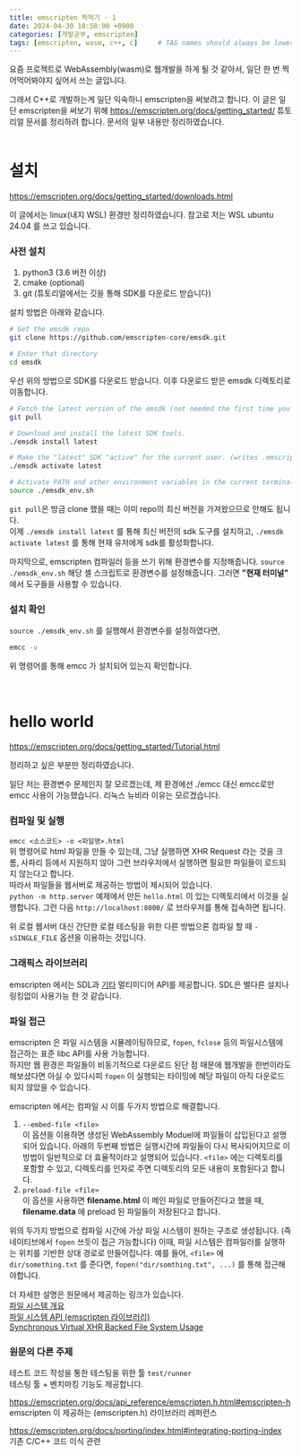 ```yaml
---
title: emscripten 찍먹기 - 1
date: 2024-04-30 18:58:00 +0900
categories: [개발공부, emscripten]
tags: [emscripten, wasm, c++, c]     # TAG names should always be lowercase
---
```


요즘 프로젝트로 WebAssembly(wasm)로 웹개발을 하게 될 것 같아서, 일단 한 번 찍어먹어봐야지 싶어서 쓰는 글입니다.   
   
그래서 C++로 개발하는게 일단 익숙하니 emscripten을 써보려고 합니다. 이 글은 일단 emscripten을 써보기 위해 <https://emscripten.org/docs/getting_started/> 튜토리얼 문서를 정리하려 합니다. 문서의 일부 내용만 정리하였습니다.
<br/><br/>
# 설치   
<https://emscripten.org/docs/getting_started/downloads.html>

이 글에서는 linux(내지 WSL) 환경만 정리하였습니다. 참고로 저는 WSL ubuntu 24.04 를 쓰고 있습니다.   
   
### 사전 설치
1. python3 (3.6 버전 이상)   
2. cmake (optional)
3. git (튜토리얼에서는 깃을 통해 SDK를 다운로드 받습니다)

    
   
설치 방법은 아래와 같습니다.   
   
```bash
# Get the emsdk repo
git clone https://github.com/emscripten-core/emsdk.git

# Enter that directory
cd emsdk
```   
우선 위의 방법으로 SDK를 다운로드 받습니다. 이후 다운로드 받은 emsdk 디렉토리로 이동합니다.  

```bash
# Fetch the latest version of the emsdk (not needed the first time you clone)
git pull

# Download and install the latest SDK tools.
./emsdk install latest

# Make the "latest" SDK "active" for the current user. (writes .emscripten file)
./emsdk activate latest

# Activate PATH and other environment variables in the current terminal
source ./emsdk_env.sh
```   
`git pull`은 방금 clone 했을 때는 이미 repo의 최신 버전을 가져왔으므로 안해도 됩니다.   
이제 `./emsdk install latest` 를 통해 최신 버전의 sdk 도구를 설치하고, `./emsdk activate latest` 를 통해 현재 유저에게 sdk를 활성화합니다.   
   
마지막으로, emscripten 컴파일러 등을 쓰기 위해 환경변수를 지정해줍니다. `source ./emsdk_env.sh` 해당 셸 스크립트로 환경변수를 설정해줍니다. 그러면 **"현재 터미널"** 에서 도구들을 사용할 수 있습니다.   
   
### 설치 확인   
`source ./emsdk_env.sh` 를 실행해서 환경변수를 설정하였다면,    
```bash
emcc -v
```   
위 명령어를 통해 emcc 가 설치되어 있는지 확인합니다.      
<br/><br/>
# hello world
<https://emscripten.org/docs/getting_started/Tutorial.html>

정리하고 싶은 부분만 정리하였습니다.   
   
일단 저는 환경변수 문제인지 잘 모르겠는데, 제 환경에선 ./emcc 대신 emcc로만 emcc 사용이 가능했습니다. 리눅스 뉴비라 이유는 모르겠습니다.   
      
### 컴파일 및 실행
`emcc <소스코드> -o <파일명>.html `  
위 명령어로 html 파일을 만들 수 있는데, 그냥 실행하면 XHR Request 라는 것을 크롬, 사파리 등에서 지원하지 않아 그런 브라우저에서 실행하면 필요한 파일들이 로드되지 않는다고 합니다.    
따라서 파일들을 웹서버로 제공하는 방법이 제시되어 있습니다.   
`python -m http.server` 예제에서 만든 `hello.html` 이 있는 디렉토리에서 이것을 실행합니다. 그런 다음 `http://localhost:8000/` 로 브라우저를 통해 접속하면 됩니다.
   
위 로컬 웹서버 대신 간단한 로컬 테스팅을 위한 다른 방법으론 컴파일 할 때 `-sSINGLE_FILE` 옵션을 이용하는 것입니다.   
      

### 그래픽스 라이브러리
emscripten 에서는 SDL과 [기타](https://emscripten.org/docs/porting/multimedia_and_graphics/index.html) 멀티미디어 API를 제공합니다. SDL은 별다른 설치나 링킹없이 사용가능 한 것 같습니다.   
   
### 파일 접근   
emscripten 은 파일 시스템을 시뮬레이팅하므로, `fopen`, `fclose` 등의 파일시스템에 접근하는 표준 libc API를 사용 가능합니다.   
하지만 웹 환경은 파일들이 비동기적으로 다운로드 된단 점 때문에 웹개발을 한번이라도 해보셨다면 아실 수 있다시피 `fopen` 이 실행되는 타이밍에 해당 파일이 아직 다운로드 되지 않았을 수 있습니다.   
   
emscripten 에서는 컴파일 시 이를 두가지 방법으로 해결합니다.   
1. `--embed-file <file>`    
이 옵션을 이용하면 생성된 WebAssembly Moduel에 파일들이 삽입된다고 설명되어 있습니다. 아래의 두번째 방법은 실행시간에 파일들이 다시 복사되어지므로 이 방법이 일반적으로 더 효율적이라고 설명되어 있습니다. `<file>` 에는 디렉토리를 포함할 수 있고, 디렉토리를 인자로 주면 디렉토리의 모든 내용이 포함된다고 합니다.
2. `preload-file <file>`    
이 옵션을 사용하면 **filename.html** 이 메인 파일로 만들어진다고 했을 때, **filename.data** 에 preload 된 파일들이 저장된다고 합니다.   

위의 두가지 방법으로 컴파일 시간에 가상 파일 시스템이 원하는 구조로 생성됩니다. (즉 네이티브에서 `fopen` 쓰듯이 접근 가능합니다) 이때, 파일 시스템은 컴파일러를 실행하는 위치를 기반한 상대 경로로 만들어집니다. 예를 들어, `<file>` 에 `dir/something.txt` 를 준다면, `fopen("dir/somthing.txt", ...)` 를 통해 접근해야합니다.   
   
더 자세한 설명은 원문에서 제공하는 링크가 있습니다.   
[파일 시스템 개요](https://emscripten.org/docs/porting/files/file_systems_overview.html#file-system-overview)   
[파일 시스템 API (emscripten 라이브러리)](https://emscripten.org/docs/api_reference/Filesystem-API.html#filesystem-api)   
[Synchronous Virtual XHR Backed File System Usage](https://emscripten.org/docs/porting/files/Synchronous-Virtual-XHR-Backed-File-System-Usage.html#synchronous-virtual-xhr-backed-file-system-usage)   


### 원문의 다른 주제   
테스트 코드 작성을 통한 테스팅을 위한 툴 `test/runner`   
테스팅 툴 + 벤치마킹 기능도 제공합니다.   
   
<https://emscripten.org/docs/api_reference/emscripten.h.html#emscripten-h>   
emscripten 이 제공하는 (emscripten.h) 라이브러리 레퍼런스         

https://emscripten.org/docs/porting/index.html#integrating-porting-index   
기존 C/C++ 코드 이식 관련